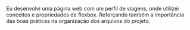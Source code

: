 Eu desenvolvi uma página web com um perfil de viagens, onde utilizei conceitos e propriedades de flexbox. Reforçando também a importância das boas práticas na organização dos arquivos do projeto. 
